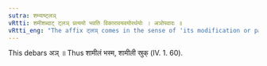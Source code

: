 ```yaml
---
sutra: शम्याष्ट्लञ्
vRtti: शमीशब्दाट् ट्लञ् प्रत्ययो भवति विकारावयवयोरर्थयोः । अञोपवादः ॥
vRtti_eng: "The affix ट्लञ् comes in the sense of 'its modification or part', after the word शमी."
---
```

This debars अञ् ॥ Thus शामीलं भस्म, शामीली स्रुक् (IV. 1. 60).
